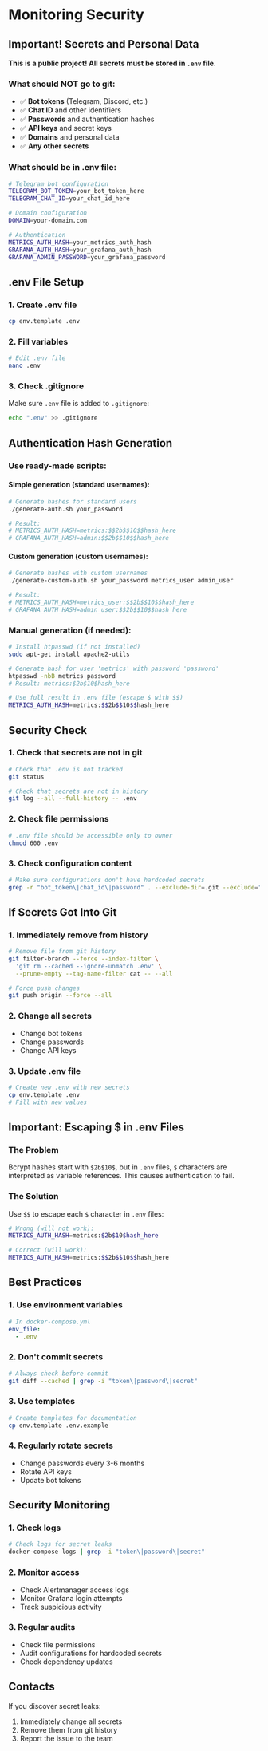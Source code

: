 # Monitoring Security

## Important! Secrets and Personal Data

**This is a public project! All secrets must be stored in `.env` file.**

### What should NOT go to git:

- ✅ **Bot tokens** (Telegram, Discord, etc.)
- ✅ **Chat ID** and other identifiers
- ✅ **Passwords** and authentication hashes
- ✅ **API keys** and secret keys
- ✅ **Domains** and personal data
- ✅ **Any other secrets**

### What should be in .env file:

```bash
# Telegram bot configuration
TELEGRAM_BOT_TOKEN=your_bot_token_here
TELEGRAM_CHAT_ID=your_chat_id_here

# Domain configuration
DOMAIN=your-domain.com

# Authentication
METRICS_AUTH_HASH=your_metrics_auth_hash
GRAFANA_AUTH_HASH=your_grafana_auth_hash
GRAFANA_ADMIN_PASSWORD=your_grafana_password
```

## .env File Setup

### 1. Create .env file
```bash
cp env.template .env
```

### 2. Fill variables
```bash
# Edit .env file
nano .env
```

### 3. Check .gitignore
Make sure `.env` file is added to `.gitignore`:
```bash
echo ".env" >> .gitignore
```

## Authentication Hash Generation

### Use ready-made scripts:

#### Simple generation (standard usernames):
```bash
# Generate hashes for standard users
./generate-auth.sh your_password

# Result:
# METRICS_AUTH_HASH=metrics:$$2b$$10$$hash_here
# GRAFANA_AUTH_HASH=admin:$$2b$$10$$hash_here
```

#### Custom generation (custom usernames):
```bash
# Generate hashes with custom usernames
./generate-custom-auth.sh your_password metrics_user admin_user

# Result:
# METRICS_AUTH_HASH=metrics_user:$$2b$$10$$hash_here
# GRAFANA_AUTH_HASH=admin_user:$$2b$$10$$hash_here
```

### Manual generation (if needed):
```bash
# Install htpasswd (if not installed)
sudo apt-get install apache2-utils

# Generate hash for user 'metrics' with password 'password'
htpasswd -nbB metrics password
# Result: metrics:$2b$10$hash_here

# Use full result in .env file (escape $ with $$)
METRICS_AUTH_HASH=metrics:$$2b$$10$$hash_here
```

## Security Check

### 1. Check that secrets are not in git
```bash
# Check that .env is not tracked
git status

# Check that secrets are not in history
git log --all --full-history -- .env
```

### 2. Check file permissions
```bash
# .env file should be accessible only to owner
chmod 600 .env
```

### 3. Check configuration content
```bash
# Make sure configurations don't have hardcoded secrets
grep -r "bot_token\|chat_id\|password" . --exclude-dir=.git --exclude=".env"
```

## If Secrets Got Into Git

### 1. Immediately remove from history
```bash
# Remove file from git history
git filter-branch --force --index-filter \
  'git rm --cached --ignore-unmatch .env' \
  --prune-empty --tag-name-filter cat -- --all

# Force push changes
git push origin --force --all
```

### 2. Change all secrets
- Change bot tokens
- Change passwords
- Change API keys

### 3. Update .env file
```bash
# Create new .env with new secrets
cp env.template .env
# Fill with new values
```

## Important: Escaping $ in .env Files

### The Problem
Bcrypt hashes start with `$2b$10$`, but in `.env` files, `$` characters are interpreted as variable references. This causes authentication to fail.

### The Solution
Use `$$` to escape each `$` character in `.env` files:

```bash
# Wrong (will not work):
METRICS_AUTH_HASH=metrics:$2b$10$hash_here

# Correct (will work):
METRICS_AUTH_HASH=metrics:$$2b$$10$$hash_here
```

## Best Practices

### 1. Use environment variables
```yaml
# In docker-compose.yml
env_file:
  - .env
```

### 2. Don't commit secrets
```bash
# Always check before commit
git diff --cached | grep -i "token\|password\|secret"
```

### 3. Use templates
```bash
# Create templates for documentation
cp env.template .env.example
```

### 4. Regularly rotate secrets
- Change passwords every 3-6 months
- Rotate API keys
- Update bot tokens

## Security Monitoring

### 1. Check logs
```bash
# Check logs for secret leaks
docker-compose logs | grep -i "token\|password\|secret"
```

### 2. Monitor access
- Check Alertmanager access logs
- Monitor Grafana login attempts
- Track suspicious activity

### 3. Regular audits
- Check file permissions
- Audit configurations for hardcoded secrets
- Check dependency updates

## Contacts

If you discover secret leaks:
1. Immediately change all secrets
2. Remove them from git history
3. Report the issue to the team